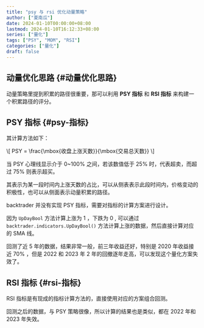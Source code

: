 ```yaml
---
title: "psy 与 rsi 优化动量策略"
author: ["夏南瓜"]
date: 2024-01-10T00:00:00+08:00
lastmod: 2024-01-10T16:12:33+08:00
series: ["量化"]
tags: ["PSY", "MOM", "RSI"]
categories: ["量化"]
draft: false
---
```


## 动量优化思路 {#动量优化思路}

动量策略里提到积累的路径很重要，那可以利用 **PSY 指标** 和 **RSI 指标** 来构建一个积累路径的评分。


## PSY 指标 {#psy-指标}

其计算方法如下：

\\[ PSY = \frac{\mbox{收盘上涨天数}}{\mbox{交易总天数}} \\]

当 PSY 心理线显示介于 0~100% 之间，若该数值低于 25% 时，代表超卖，而超过 75% 则表示超买。

其表示为某一段时间内上涨天数的占比，可以从侧表表示此段时间内，价格变动的积极性，也可以从侧面表示动量积累的路径。

backtrader 并没有实现 PSY 指标，需要对指标的计算方案进行设计。

因为 `UpDayBool` 方法计算上涨为 1 ，下跌为 0 , 可以通过 `backtrader.indicators.UpDayBool()` 方法计算上涨的数据，然后直接计算对应的 SMA 线。

回测了近 5 年的数据，结果非常一般，前三年收益还好，特别是 2020 年收益接近 70% ，但是 2022 和 2023 年 2 年的回撤逐年走高，可以发现这个量化方案失效了。


## RSI 指标 {#rsi-指标}

RSI 指标是有现成的指标计算方法的，直接使用对应的方案组合回测。

回测之后的数据，与 PSY 策略很像，所以计算的结果也是类似，都在 2022 年和 2023 年失效。

